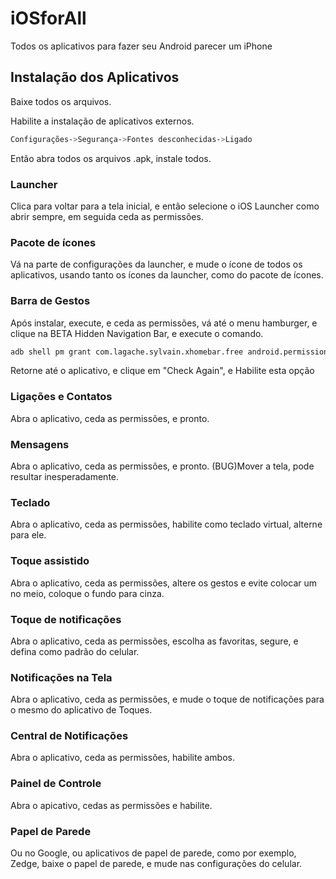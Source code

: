 # iOSforAll
Todos os aplicativos para fazer seu Android parecer um iPhone

## Instalação dos Aplicativos

Baixe todos os arquivos.

Habilite a instalação de aplicativos externos.
```bash
Configurações->Segurança->Fontes desconhecidas->Ligado
```
Então abra todos os arquivos .apk, instale todos.

### Launcher
Clica para voltar para a tela inicial, e então selecione o iOS Launcher como abrir sempre, em seguida ceda as permissões.

### Pacote de ícones
Vá na parte de configurações da launcher, e mude o ícone de todos os aplicativos, usando tanto os ícones da launcher, como do pacote de ícones.

### Barra de Gestos
Após instalar, execute, e ceda as permissões, vá até o menu hamburger, e clique na BETA Hidden Navigation Bar, e execute o comando.

```bash
adb shell pm grant com.lagache.sylvain.xhomebar.free android.permission.WRITE_SECURE_SETTINGS
```
Retorne até o aplicativo, e clique em "Check Again", e Habilite esta opção

### Ligações e Contatos
Abra o aplicativo, ceda as permissões, e pronto.

### Mensagens
Abra o aplicativo, ceda as permissões, e pronto.
(BUG)Mover a tela, pode resultar inesperadamente.

### Teclado
Abra o aplicativo, ceda as permissões, habilite como teclado virtual, alterne para ele.

### Toque assistido
Abra o aplicativo, ceda as permissões, altere os gestos e evite colocar um no meio, coloque o fundo para cinza.

### Toque de notificações
Abra o aplicativo, ceda as permissões, escolha as favoritas, segure, e defina como padrão do celular.

### Notificações na Tela
Abra o aplicativo, ceda as permissões, e mude o toque de notificações para o mesmo do aplicativo de Toques.

### Central de Notificações
Abra o aplicativo, ceda as permissões, habilite ambos.

### Painel de Controle
Abra o apicativo, cedas as permissões e habilite.

### Papel de Parede
Ou no Google, ou aplicativos de papel de parede, como por exemplo, Zedge, baixe o papel de parede, e mude nas configurações do celular.
